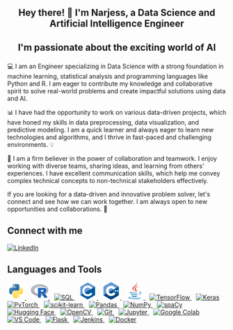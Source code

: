 

<!--
**narjessbencheikh/narjessbencheikh** is a ✨ _special_ ✨ repository because its `README.md` (this file) appears on your GitHub profile.

Here are some ideas to get you started:

- 🔭 I’m currently working on ...
- 🌱 I’m currently learning ...
- 👯 I’m looking to collaborate on ...
- 🤔 I’m looking for help with ...
- 💬 Ask me about ...
- 📫 How to reach me: ...
- 😄 Pronouns: ...
- ⚡ Fun fact: ...
-->
##  <p align="center"> Hey there! 👋 I'm Narjess, a Data Science and Artificial Intelligence Engineer 
##   <p align="center"> I'm passionate about the exciting world of AI </p>

💻 I am an Engineer specializing in Data Science with a strong foundation in machine learning, statistical analysis and programming languages like Python and R.
I am eager to contribute my knowledge and collaborative spirit to solve real-world problems and create impactful solutions using data and AI.

📊 I have had the opportunity to work on various data-driven projects, which have honed my skills in data preprocessing, data visualization, and predictive modeling. I am a quick learner and always eager to learn new technologies and algorithms, and I thrive in fast-paced and challenging environments. 💡

🤝 I am a firm believer in the power of collaboration and teamwork. I enjoy working with diverse teams, sharing ideas, and learning from others' experiences. I have excellent communication skills, which help me convey complex technical concepts to non-technical stakeholders effectively. 

If you are looking for a data-driven and innovative problem solver, let's connect and see how we can work together. I am always open to new opportunities and collaborations. 🚀

## Connect with me

 <a href="https://www.linkedin.com/in/narjess-iben-cheikh/" target="_blank">
    <img src="https://www.vectorlogo.zone/logos/linkedin/linkedin-icon.svg" alt="LinkedIn" width="40" height="40" />
</a>

## Languages and Tools

  <!-- Python -->
  <a href="https://www.python.org/" target="_blank" style="margin-right: 10px;">
    <img src="https://raw.githubusercontent.com/devicons/devicon/master/icons/python/python-original.svg" alt="Python" width="40" height="40"/>
  </a>
  <!-- R -->
  <a href="https://www.r-project.org/" target="_blank" style="margin-right: 10px;">
    <img src="https://raw.githubusercontent.com/devicons/devicon/master/icons/r/r-original.svg" alt="R" width="40" height="40"/>
  </a>
  <!-- SQL -->
  <a href="https://www.mysql.com/" target="_blank" style="margin-right: 10px;">
    <img src="https://www.vectorlogo.zone/logos/mysql/mysql-icon.svg" alt="SQL" width="40" height="40"/>
  </a>
  <!-- C -->
<a href="https://www.cprogramming.com/" target="_blank" style="margin-right: 10px;">
  <img src="https://raw.githubusercontent.com/devicons/devicon/master/icons/c/c-original.svg" alt="C" width="40" height="40"/>
</a>
<!-- C++ -->
<a href="https://www.cplusplus.com/" target="_blank" style="margin-right: 10px;">
  <img src="https://raw.githubusercontent.com/devicons/devicon/master/icons/cplusplus/cplusplus-original.svg" alt="C++" width="40" height="40"/>
</a>

  <!-- Java -->
  <a href="https://www.java.com/" target="_blank" style="margin-right: 10px;">
    <img src="https://raw.githubusercontent.com/devicons/devicon/master/icons/java/java-original.svg" alt="Java" width="40" height="40"/>
  </a>
  <!-- TensorFlow -->
  <a href="https://www.tensorflow.org/" target="_blank" style="margin-right: 10px;">
    <img src="https://www.vectorlogo.zone/logos/tensorflow/tensorflow-icon.svg" alt="TensorFlow" width="40" height="40"/>
  </a>
  <!-- Keras -->
  <a href="https://keras.io/" target="_blank" style="margin-right: 10px;">
    <img src="https://upload.wikimedia.org/wikipedia/commons/a/ae/Keras_logo.svg" alt="Keras" width="40" height="40"/>
  </a>
  <!-- PyTorch -->
  <a href="https://pytorch.org/" target="_blank" style="margin-right: 10px;">
    <img src="https://www.vectorlogo.zone/logos/pytorch/pytorch-icon.svg" alt="PyTorch" width="40" height="40"/>
  </a>
  <!-- Scikit-learn -->
  <a href="https://scikit-learn.org/" target="_blank" style="margin-right: 10px;">
    <img src="https://upload.wikimedia.org/wikipedia/commons/0/05/Scikit_learn_logo_small.svg" alt="scikit-learn" width="40" height="40"/>
  </a>
  <!-- Pandas -->
  <a href="https://pandas.pydata.org/" target="_blank" style="margin-right: 10px;">
    <img src="https://upload.wikimedia.org/wikipedia/commons/e/ed/Pandas_logo.svg" alt="Pandas" width="40" height="40"/>
  </a>
  <!-- NumPy -->
  <a href="https://numpy.org/" target="_blank" style="margin-right: 10px;">
    <img src="https://upload.wikimedia.org/wikipedia/commons/3/31/NumPy_logo_2020.svg" alt="NumPy" width="40" height="40"/>
  </a>
  <!-- spaCy -->
  <a href="https://spacy.io/" target="_blank" style="margin-right: 10px;">
    <img src="https://upload.wikimedia.org/wikipedia/commons/8/88/SpaCy_logo.svg" alt="spaCy" width="40" height="40"/>
  </a>
  <!-- Hugging Face -->
  <a href="https://huggingface.co/" target="_blank" style="margin-right: 10px;">
    <img src="https://huggingface.co/front/assets/huggingface_logo.svg" alt="Hugging Face" width="40" height="40"/>
  </a>
  <!-- OpenCV -->
  <a href="https://opencv.org/" target="_blank" style="margin-right: 10px;">
    <img src="https://www.vectorlogo.zone/logos/opencv/opencv-icon.svg" alt="OpenCV" width="40" height="40"/>
  </a>
  <!-- Git -->
  <a href="https://git-scm.com/" target="_blank" style="margin-right: 10px;">
    <img src="https://www.vectorlogo.zone/logos/git-scm/git-scm-icon.svg" alt="Git" width="40" height="40"/>
  </a>
  
  <!-- Jupyter -->
  <a href="https://jupyter.org/" target="_blank" style="margin-right: 10px;">
    <img src="https://upload.wikimedia.org/wikipedia/commons/3/38/Jupyter_logo.svg" alt="Jupyter" width="40" height="40"/>
  </a>
  <!-- Google Colab -->
  <a href="https://colab.research.google.com/" target="_blank" style="margin-right: 10px;">
    <img src="https://upload.wikimedia.org/wikipedia/commons/thumb/d/d0/Google_Colaboratory_SVG_Logo.svg/512px-Google_Colaboratory_SVG_Logo.svg.png" alt="Google Colab" width="40" height="40"/>
  </a>
  <!-- VS Code -->
  <a href="https://code.visualstudio.com/" target="_blank" style="margin-right: 10px;">
    <img src="https://img.icons8.com/fluent/48/000000/visual-studio-code-2019.png" alt="VS Code" width="40" height="40"/>
  </a>
 <!-- Flask -->
  <a href="https://flask.palletsprojects.com/" target="_blank" style="margin-right: 10px;">
    <img src="https://www.vectorlogo.zone/logos/pocoo_flask/pocoo_flask-icon.svg" alt="Flask" width="40" height="40"/>
  </a>
  <!-- Jenkins -->
  <a href="https://www.jenkins.io/" target="_blank" style="margin-right: 10px;">
  <img src="https://www.vectorlogo.zone/logos/jenkins/jenkins-icon.svg" alt="Jenkins" width="40" height="40"/>
  </a>

  <!-- Docker -->
  <a href="https://www.docker.com/" target="_blank" style="margin-right: 10px;">
    <img src="https://www.vectorlogo.zone/logos/docker/docker-icon.svg" alt="Docker" width="40" height="40"/>
  </a>

